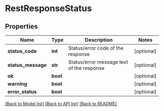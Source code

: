 # RestResponseStatus

## Properties
Name | Type | Description | Notes
------------ | ------------- | ------------- | -------------
**status_code** | **int** | Status/error code of the response | [optional] 
**status_message** | **str** | Status/error message text of the response | [optional] 
**ok** | **bool** |  | [optional] 
**warning** | **bool** |  | [optional] 
**error_status** | **bool** |  | [optional] 

[[Back to Model list]](../README.md#documentation-for-models) [[Back to API list]](../README.md#documentation-for-api-endpoints) [[Back to README]](../README.md)

